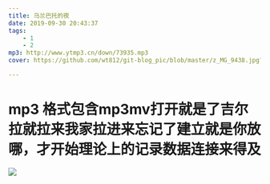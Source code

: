 ```yaml
---
title: 乌兰巴托的夜
date: 2019-09-30 20:43:37
tags: 
	- 1
	- 2
mp3: http://www.ytmp3.cn/down/73935.mp3
cover: https://github.com/wt812/git-blog_pic/blob/master/z_MG_9438.jpg?raw=true

---
```



# mp3 格式包含mp3mv打开就是了吉尔拉就拉来我家拉进来忘记了建立就是你放哪，才开始理论上的记录数据连接来得及
![](https://thumbnail0.baidupcs.com/thumbnail/f3bb4fd020f86e2fc30ec0965c3c97a5?fid=2701207444-250528-964338018526471&rt=pr&sign=FDTAER-DCb740ccc5511e5e8fedcff06b081203-Cf0gVNGOUs8VWqu0TvvuPgJZ%2f%2bE%3d&expires=8h&chkbd=0&chkv=0&dp-logid=6349333920635146749&dp-callid=0&time=1569924000&size=c1440_u900&quality=90&vuk=2701207444&ft=image&autopolicy=1)